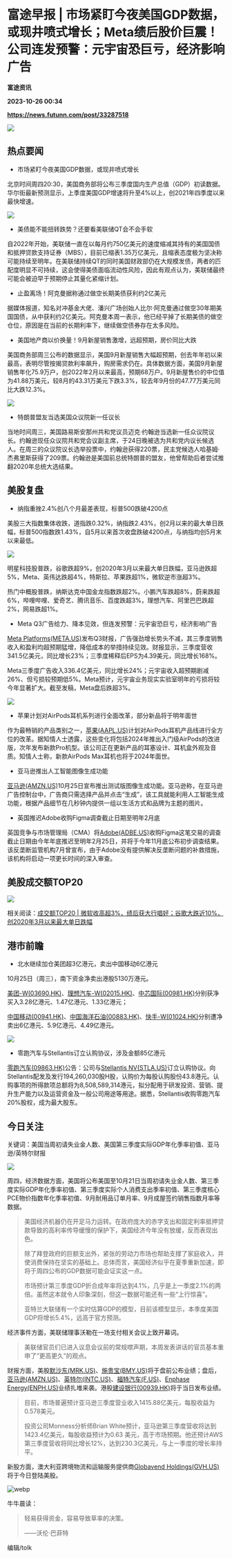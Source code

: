 # 富途早报 | 市场紧盯今夜美国GDP数据，或现井喷式增长；Meta绩后股价巨震！公司连发预警：元宇宙恐巨亏，经济影响广告
**富途资讯**

**2023-10-26 00:34**

**https://news.futunn.com/post/33287518**

![](https://postimg.futunn.com/16959434144682120106353.png?imageMogr2/ignore-error/1/format/webp)

热点要闻
----

*   市场紧盯今夜美国GDP数据，或现井喷式增长
    

北京时间周四20:30，美国商务部将公布三季度国内生产总值（GDP）初读数据。华尔街最新预测显示，上季度美国GDP增速将升至4%以上，创2021年四季度以来最快增速。

![](https://postimg.futunn.com/16982755717697441376066.png)

*   美债能不能扭转跌势？还要看美联储QT会不会手软
    

自2022年开始，美联储一直在以每月约750亿美元的速度缩减其持有的美国国债和抵押贷款支持证券（MBS），目前已缩表1.35万亿美元，且缩表态度极为坚决称可能持续至明年。在美联储持续QT的同时美国财政部仍在大规模发债，两者的匹配度明显不可持续，这会使得美债面临流动性风险，因此有观点认为，美联储最终可能会被迫早于预期停止其量化紧缩计划。

*   止盈离场！阿克曼据称通过做空长期美债获利约2亿美元
    

据媒体报道，知名对冲基金大佬、潘兴广场创始人比尔·阿克曼通过做空30年期美国国债，从中获利约2亿美元。阿克曼本周一表示，他已经平掉了长期美债的做空仓位，原因是在当前的长期利率下，继续做空债券存在太多风险。

*   美国地产商以价换量！9月新屋销售激增，远超预期，房价同比大跌
    

美国商务部周三公布的数据显示，美国9月新屋销售大幅超预期，创去年年初以来最高，表明尽管按揭贷款利率飙升，购房需求仍在。具体数据方面，美国9月新屋销售年化75.9万户，创2022年2月以来最高，预期68万户。9月新屋售价的中位值为41.88万美元，较8月的43.31万美元下跌3.3%，较去年9月份的47.77万美元同比大跌12.3%。

![](https://postimg.futunn.com/16982760371736341161422.jpeg)

*   特朗普盟友当选美国众议院新一任议长
    

当地时间周三，美国路易斯安那州共和党议员迈克·约翰逊当选新一任众议院议长。约翰逊现任众议院共和党会议副主席，于24日晚被选为共和党内议长候选人。在周三的众议院议长选举投票中，约翰逊获得220票，民主党候选人哈基姆·杰弗里斯获得了209票。约翰逊是美国前总统特朗普的盟友，他曾帮助后者尝试推翻2020年总统大选结果。

美股复盘
----

*   纳指重挫2.4%创八个月最差表现，标普500跌破4200点
    

美股三大指数集体收跌，道指跌0.32%，纳指跌2.43%，创2月以来的最大单日跌幅，标普500指数跌1.43%，自5月以来首次收盘跌破4200点，与纳指均创5月末以来最低。

![](https://postimg.futunn.com/16982765418691999914401.png)

明星科技股普跌，谷歌跌超9%，创2020年3月以来最大单日跌幅，亚马逊跌超5%，Meta、英伟达跌超4%，特斯拉、苹果跌超1%，微软逆市涨超3%。

热门中概股普跌，纳斯达克中国金龙指数跌超2%。小鹏汽车跌超8%，蔚来跌超6%，哔哩哔哩、爱奇艺、腾讯音乐、百度跌超3%，理想汽车、阿里巴巴跌超2%，网易跌超1%。

*   Meta Q3广告给力、降本见效，但连发预警：元宇宙恐巨亏，经济影响广告
    

[Meta Platforms(META.US)](https://www.futunn.com/quote/stock?m=us&code=META)发布Q3财报，广告强劲增长势头不减，其三季度销售收入和盈利均超预期猛增，降低成本的举措持续见效。财报显示，三季度营收341.5亿美元，同比增长23%；三季度稀释后EPS为4.39美元，同比增长168%。

Meta三季度广告收入336.4亿美元，同比增长24%；元宇宙收入超预期剧减26%、但亏损较预期低5%。Meta预计，元宇宙业务现实实验室明年的亏损将较今年显著扩大。截至发稿，Meta盘后跌超3%。

![](https://postimg.futunn.com/16982774152581186119970.png)

*   苹果计划对AirPods耳机系列进行全面改革，部分新品将于明年面世
    

作为最畅销的产品类别之一，[苹果(AAPL.US)](https://www.futunn.com/quote/stock?m=us&code=AAPL)计划对AirPods耳机产品线进行全方位的改革。据知情人士透露，这些变化将包括2024年推出入门级AirPods的改进版，次年发布新款Pro机型。该公司正在更新产品的耳塞设计、耳机盒外观及音质。知情人士称，新款AirPods Max耳机也将于2024年面世。

*   亚马逊推出人工智能图像生成功能
    

[亚马逊(AMZN.US)](https://www.futunn.com/quote/stock?m=us&code=AMZN)10月25日宣布推出测试版图像生成功能。亚马逊称，在亚马逊广告控制台中，广告商只需选择产品并点击“生成”，该工具就能利用人工智能生成功能，根据产品细节在几秒钟内提供一组以生活方式和品牌为主题的图片。

*   英国推迟Adobe收购Figma调查截止日期至明年2月底
    

英国竞争与市场管理局（CMA）将[Adobe(ADBE.US)](https://www.futunn.com/quote/stock?m=us&code=ADBE)收购Figma这笔交易的调查截止日期由今年年底推迟至明年2月25日，并将于今年11月底公布初步调查结果。该反垄断监管机构7月曾宣布，由于Adobe没有提供解决反垄断问题的补救措施，该机构将启动一项更长时间的深入审查。

美股成交额TOP20
----------

![](https://postimg.futunn.com/1698274513682899204882.png?imageMogr2/ignore-error/1/format/webp)

相关阅读：[成交额TOP20 | 微软收高超3%，绩后获大行唱好；谷歌大跌近10%，创2020年3月以来最大单日跌幅](https://news.futunn.com/hk/post/33287301?src=3&report_type=market&report_id=242888&is_recommendation=0&is_recommend_pos=0&futusource=news_headline_list&level=1&data_ticket=1688528907836232)

港市前瞻
----

*   北水继续加仓美团超3亿港元，卖出中国移动6亿港元
    

10月25日（周三），南下资金净卖出港股5130万港元。

[美团-W(03690.HK)](https://www.futunn.com/quote/stock?m=hk&code=03690)、[理想汽车-W(02015.HK)](https://www.futunn.com/quote/stock?m=hk&code=02015)、[中芯国际(00981.HK)](https://www.futunn.com/quote/stock?m=hk&code=00981)分别获净买入3.28亿港元、1.47亿港元、1.33亿港元；

[中国移动(00941.HK)](https://www.futunn.com/quote/stock?m=hk&code=00941)、[中国海洋石油(00883.HK)](https://www.futunn.com/quote/stock?m=hk&code=00883)、[快手-W(01024.HK)](https://www.futunn.com/quote/stock?m=hk&code=01024)分别遭净卖出6亿港元、5.9亿港元、4.49亿港元。

![](https://newsfile.futunn.com/public/NN-PersistNewsContentImage/7781/20231025/SouthNorthBoundFlowAutoNews_20231025_southbound)

*   零跑汽车与Stellantis订立认购协议，涉及金额85亿港元
    

[零跑汽车(09863.HK)](https://www.futunn.com/quote/stock?m=hk&code=09863)公告：公司与[Stellantis NV(STLA.US)](https://www.futunn.com/quote/stock?m=us&code=STLA)订立认购协议。向Stellantis配发及发行194,260,030股H股，认购价为每股认购股份43.8港元。认购事项的所得款项总额将为8,508,589,314港元，拟分配用于研发投资、营销、提升生产能力以及运营资金及一般公司用途等用途。据悉，Stellantis收购零跑汽车20%股权，成为最大股东。

今日关注
----

关键词：美国当周初请失业金人数、美国第三季度实际GDP年化季率初值、亚马逊/英特尔财报

![](https://postimg.futunn.com/16979541775144264475012.jpeg)

周四，经济数据方面，美国将公布美国至10月21日当周初请失业金人数、第三季度实际GDP年化季率初值、第三季度实际个人消费支出季率初值、第三季度核心PCE物价指数年化季率初值、9月耐用品订单月率、9月成屋签约销售指数月率等数据。

> 美国经济机器仍在开足马力运转。在政府庞大的赤字支出和固定利率抵押贷款导致的高利率传导缓慢的保护下，美国经济今年没有放缓，反而表现出色。
> 
> 除了拜登政府的巨额支出外，紧张的劳动力市场也帮助支撑了家庭收入，并使消费保持在坚实的基础上。总体而言，美国经济似乎在夏季重新加速，即将于周四公布的GDP数据可能会证实这一点。
> 
> 市场预计第三季度GDP折合成年率将达到4.1%，几乎是上一季度2.1%的两倍。虽然这本就令人印象深刻，但这一数据可能还有一些“上行惊喜”。
> 
> 亚特兰大联储有一个实时估算GDP的模型，目前该模型显示，本季度美国GDP将增长5.4%，远高于官方预测。

经济事件方面，美联储理事沃勒在一场支付相关会议上致开幕词。

> 美联储官员们已进入议息会议前的常规噤声期，本周发表讲话的官员基本重申了“更高更久”的观点。

财报方面，美股[默沙东(MRK.US)](https://www.futunn.com/quote/stock?m=us&code=MRK)、[施贵宝(BMY.US)](https://www.futunn.com/quote/stock?m=us&code=BMY)将于盘前公布业绩；盘后，[亚马逊(AMZN.US)](https://www.futunn.com/quote/stock?m=us&code=AMZN)、[英特尔(INTC.US)](https://www.futunn.com/quote/stock?m=us&code=INTC)、[福特汽车(F.US)](https://www.futunn.com/quote/stock?m=us&code=F)、[Enphase Energy(ENPH.US)](https://www.futunn.com/quote/stock?m=us&code=ENPH)业绩扎堆来袭。港股[建设银行(00939.HK)](https://www.futunn.com/quote/stock?m=hk&code=00939)将于当日发布业绩。

> 目前，市场普遍预计亚马逊三季度营业收入1415.88亿美元，每股收益为0.578美元。
> 
> 投资公司Monness分析师Brian White预计，亚马逊第三季度营收将达到1423.4亿美元，每股收益预计为0.63 美元，高于市场预期。他还预计AWS 第三季度营收将同比增长12%，达到230.3亿美元，与上一季度的增长率持平。

新股方面，澳大利亚跨境物流和运输服务提供商[Globavend Holdings(GVH.US)](https://www.futunn.com/quote/stock?m=us&code=GVH)将于今日登陆美股。

![webp](https://emoticon.futunn.com/small_emoticon_2212/80px/008.png?imageMogr2/ignore-error/1/format/webp)

牛牛晨读：

> 轻易获得资金，容易导致草率的决策。
> 
> ——沃伦·巴菲特

编辑/tolk